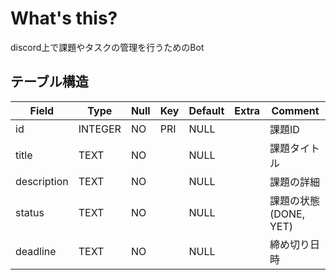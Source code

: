 # What's this?
discord上で課題やタスクの管理を行うためのBot

## テーブル構造
| Field       | Type    | Null | Key | Default | Extra | Comment          |
|-------------|---------|------|-----|---------|-------|------------------|
| id          | INTEGER | NO   | PRI | NULL    |       | 課題ID             |
| title       | TEXT    | NO   |     | NULL    |       | 課題タイトル           |
| description | TEXT    | NO   |     | NULL    |       | 課題の詳細            |
| status      | TEXT    | NO   |     | NULL    |       | 課題の状態(DONE, YET) |
| deadline    | TEXT    | NO   |     | NULL    |       | 締め切り日時           |